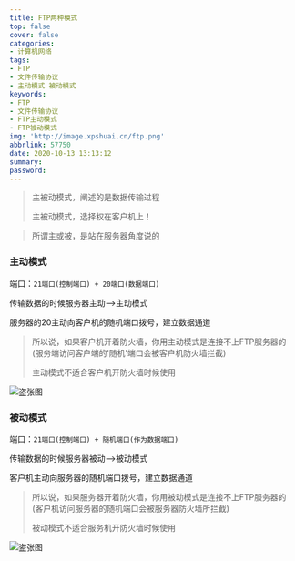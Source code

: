 ```yaml
---
title: FTP两种模式
top: false
cover: false
categories:
- 计算机网络
tags:
- FTP
- 文件传输协议
- 主动模式 被动模式
keywords:
- FTP
- 文件传输协议
- FTP主动模式
- FTP被动模式
img: 'http://image.xpshuai.cn/ftp.png'
abbrlink: 57750
date: 2020-10-13 13:13:12
summary:
password:
---
```




> 主被动模式，阐述的是数据传输过程
>
> 主被动模式，选择权在客户机上！

> 所谓主或被，是站在服务器角度说的



### 主动模式

端口：`21端口(控制端口) + 20端口(数据端口)`

传输数据的时候服务器主动-->主动模式

服务器的20主动向客户机的随机端口拨号，建立数据通道



> 所以说，如果客户机开着防火墙，你用主动模式是连接不上FTP服务器的(服务端访问客户端的'随机'端口会被客户机防火墙拦截)
>
> 主动模式不适合客户机开防火墙时候使用



<img src="http://image.xpshuai.cn/%E4%B8%BB%E5%8A%A8%E6%A8%A1%E5%BC%8Fftp.jpg" alt="盗张图"></img>





### 被动模式

端口：`21端口(控制端口) + 随机端口(作为数据端口)`

传输数据的时候服务器被动-->被动模式

客户机主动向服务器的随机端口拨号，建立数据通道



> 所以说，如果服务器开着防火墙，你用被动模式是连接不上FTP服务器的(客户机访问服务器的随机端口会被服务器防火墙所拦截)
>
> 被动模式不适合服务机开防火墙时候使用



<img src="http://image.xpshuai.cn/%E8%A2%AB%E5%8A%A8%E6%A8%A1%E5%BC%8Fftp.jpg" alt="盗张图"></img>